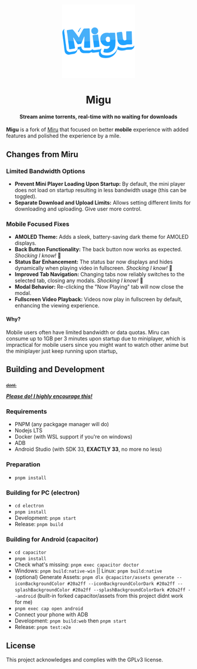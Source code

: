<p align="center">
	<a href="https://github.com/ThaUnknown/miru">
		<img src="./common/public/logo_filled.png" width="200">
	</a>
</p>
<h1 align="center"><b>Migu</b></h1>

<h4 align="center"><b>Stream anime torrents, real-time with no waiting for downloads</b></h4>

**Migu** is a fork of [Miru](https://github.com/ThaUnknown/miru/) that focused on better **mobile** experience with added features and polished the experience by a mile.


## Changes from Miru

### Limited Bandwidth Options
- **Prevent Mini Player Loading Upon Startup:** By default, the mini player does not load on startup resulting in less bandwidth usage (this can be toggled).
- **Separate Download and Upload Limits:** Allows setting different limits for downloading and uploading. Give user more control.

### Mobile Focused Fixes

- **AMOLED Theme:** Adds a sleek, battery-saving dark theme for AMOLED displays.
- **Back Button Functionality:** The back button now works as expected. *Shocking I know!* 🤯
- **Status Bar Enhancement:** The status bar now displays and hides dynamically when playing video in fullscreen. *Shocking I know!* 🤯
- **Improved Tab Navigation:** Changing tabs now reliably switches to the selected tab, closing any modals. *Shocking I know!* 🤯
- **Modal Behavior:** Re-clicking the "Now Playing" tab will now close the modal.
- **Fullscreen Video Playback:** Videos now play in fullscreen by default, enhancing the viewing experience.


#### Why?
Mobile users often have limited bandwidth or data quotas. Miru can consume up to 1GB per 3 minutes upon startup due to miniplayer, which is impractical for mobile users since you might want to watch other anime but the miniplayer just keep running upon startup[.](https://rentry.org/miguarg)


## **Building and Development**

<sub>[~~*dont.*~~](https://github.com/ThaUnknown/miru/#:~:text=Building%20and%20Development-,dont,-Dependencies%3A)</sub>

<u>***Please do! I highly encourage this!***</u>


### Requirements
- PNPM (any packgage manager will do)
- Nodejs LTS
- Docker (with WSL support if you're on windows)
- ADB
- Android Studio (with SDK 33, **EXACTLY 33**, no more no less)

### Preparation
- `pnpm install`

### Building for PC (electron)
- `cd electron`
- `pnpm install`
- Development: `pnpm start`
- Release: `pnpm build`

### Building for Android (capacitor)
- `cd capacitor`
- `pnpm install`
- Check what's missing: `pnpm exec capacitor doctor`
- Windows: `pnpm build:native-win` || Linux: `pnpm build:native`
- (optional) Generate Assets: `pnpm dlx @capacitor/assets generate --iconBackgroundColor #20a2ff --iconBackgroundColorDark #20a2ff --splashBackgroundColor #20a2ff --splashBackgroundColorDark #20a2ff --android` (built-in forked capacitor/assets from this project didnt work for me)
- `pnpm exec cap open android`
- Connect your phone with ADB
- Development: `pnpm build:web` then `pnpm start`
- Release: `pnpm test:e2e`

## License

This project acknowledges and complies with the GPLv3 license.